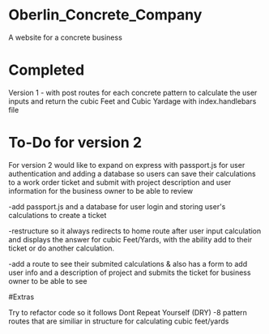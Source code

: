 # Oberlin_Concrete_Company

A website for a concrete business

# Completed

Version 1 - with post routes for each concrete pattern to calculate the user inputs and return the cubic Feet and Cubic Yardage with index.handlebars file

# To-Do for version 2

For version 2 would like to expand on express with passport.js for user authentication and adding a database so users can save their calculations to a work order ticket and submit with project description and user information for the business owner to be able to review

-add passport.js and a database for user login and storing user's calculations to create a ticket

-restructure so it always redirects to home route after user input calculation and displays the answer for cubic Feet/Yards, with the ability add to their ticket or do another calculation.

-add a route to see their submited calculations & also has a form to add user info and a description of project and submits the ticket for business owner to be able to see

#Extras

Try to refactor code so it follows Dont Repeat Yourself (DRY)
-8 pattern routes that are similiar in structure for calculating cubic feet/yards

